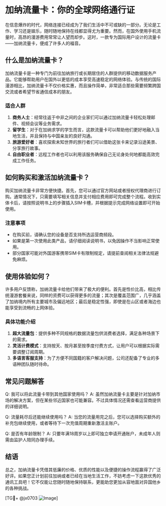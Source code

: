 # 加纳流量卡：你的全球网络通行证

在信息爆炸的时代，网络连接已经成为了我们生活中不可或缺的一部分。无论是工作、学习还是娱乐，随时随地保持在线都显得尤为重要。然而，在国外使用手机流量时，高昂的漫游费用常常让人望而却步。这时，一款专为国际用户设计的流量卡——加纳流量卡，便成了许多人的福音。

## 什么是加纳流量卡？

加纳流量卡是一种专门为前往加纳旅行或长期居住的人群提供的移动数据服务产品。它能够帮助用户在国外以更低的成本享受高速稳定的网络体验。与传统的国际漫游相比，加纳流量卡不仅价格实惠，而且操作简单，非常适合那些需要频繁跨国交流或者希望节省通信成本的朋友。

### 适合人群

1. **商务人士**：经常往返于中非之间的企业家们可以通过加纳流量卡轻松处理邮件、视频会议等业务需求。
2. **留学生**：对于在加纳求学的学生而言，这款流量卡可以帮助他们更好地融入当地生活，并且保持与中国亲友的良好沟通。
3. **旅游爱好者**：喜欢探索未知世界的旅行者们可以借助这张卡来记录沿途美景、分享旅行故事。
4. **自由职业者**：远程工作者也可以利用该服务确保自己无论身处何地都能高效完成工作任务。

## 如何购买和激活加纳流量卡？

购买加纳流量卡非常方便快捷。首先，您可以通过官方网站或者授权代理商进行订购。通常情况下，只需要填写相关信息并支付相应费用即可完成整个流程。收到实体卡后，请按照说明书上的步骤插入SIM卡槽，并根据提示完成网络设置即可开始使用。

### 注意事项

- 在购买前，请确认您的设备是否支持所选运营商频段。
- 如果是第一次使用此类产品，请仔细阅读说明书，以免因操作不当影响正常使用。
- 部分国家可能对外国游客携带SIM卡有限制规定，请提前查阅相关法律法规避免麻烦。

## 使用体验如何？

许多用户反馈称，加纳流量卡给他们带来了极大的便利。首先是性价比高，相比传统漫游套餐来说，同样的资费可以获得更多的流量；其次是覆盖范围广，几乎涵盖了加纳境内所有主要城市及偏远地区；最后是稳定性强，即使是在山区或者海边也能享受到流畅的上网体验。

### 具体功能介绍

1. **超大流量包**：提供多种不同规格的数据流量包供消费者选择，满足各种场景下的需求。
2. **灵活计费模式**：支持按天、按月甚至按季度付费方式，让用户可以根据实际需要调整订阅周期。
3. **多语言客服支持**：为了方便不同国籍的客户解决问题，公司还配备了专业的多语种团队随时待命。

## 常见问题解答

Q: 我可以将此流量卡带到其他国家使用吗？
A: 虽然加纳流量卡主要是针对加纳市场的解决方案，但在某些邻近国家也可能兼容。不过具体情况还需查看运营商提供的详细说明。

Q: 流量耗尽后还能继续使用吗？
A: 当您的流量用完之后，您可以选择购买额外的补充包继续使用，或者等待下一次充值周期重新激活主账户。

Q: 是否有年龄限制？
A: 只要年满18周岁以上即可独立申请开通账户，未成年人则需由监护人陪同办理手续。

## 结语

总之，加纳流量卡凭借其低廉的价格、优质的性能以及便捷的操作流程赢得了广泛好评。如果您正计划前往加纳或者已经在当地生活工作，不妨考虑一下这款优秀的通讯工具吧！它不仅能让您随时随地保持联系，更能助您更加从容地面对异国他乡的各种挑战。

[TG💪+ @jx0703 ![Image](https://github.com/user-attachments/assets/dbca1d08-cadb-493c-b0ec-ad6f7a83f270)]